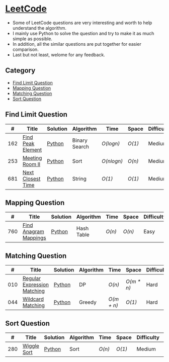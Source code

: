# [LeetCode](https://leetcode.com/problemset/algorithms/)
- Some of LeetCode questions are very interesting and worth to help understand the algorithm.
- I mainly use Python to solve the question and try to make it as much simple as possible.
- In addition, all the similar questions are put together for easier comparison.
- Last but not least, welome for any feedback.

## Category
* [Find Limit Question](https://github.com/codingyen/LeetCode/blob/master/README.md#limit-question)
* [Mapping Question](https://github.com/codingyen/LeetCode#mapping-question)
* [Matching Question](https://github.com/codingyen/LeetCode#matching-question)
* [Sort Question](https://github.com/codingyen/LeetCode#sort-question)

## Find Limit Question

|  #  | Title | Solution | Algorithm | Time | Space | Difficulty | Note | 
|-----|-------|----------|-----------|------|-------|------------|------|
162| [Find Peak Element](https://leetcode.com/problems/find-peak-element/) | [Python](https://github.com/codingyen/LeetCode/blob/master/Python/162_find_peak_element.py) | Binary Search | _O(logn)_ | _O(1)_ | Medium |
253| [Meeting Room II](https://leetcode.com/problems/meeting-rooms-ii/) | [Python](https://github.com/codingyen/LeetCode/blob/master/Python/253_meeting_room_ii.py) | Sort | _O(nlogn)_ | _O(n)_ | Medium |
681| [Next Closest Time](https://leetcode.com/problems/next-closest-time/) | [Python](https://github.com/codingyen/LeetCode/blob/master/Python/681_next_closest_time.py) | String | _O(1)_ | _O(1)_ | Medium |

## Mapping Question

|  #  | Title | Solution | Algorithm | Time | Space | Difficulty | Note | 
|-----|-------|----------|-----------|------|-------|------------|------|
760| [Find Anagram Mappings](https://leetcode.com/problems/find-anagram-mappings/) | [Python](https://github.com/codingyen/LeetCode/blob/master/Python/760_find_anagram_mappings.py) | Hash Table | _O(n)_ | _O(n)_ | Easy |

## Matching Question

|  #  | Title | Solution | Algorithm | Time | Space | Difficulty | Note | 
|-----|-------|----------|-----------|------|-------|------------|------|
010| [Regular Expression Matching](https://leetcode.com/problems/regular-expression-matching/) | [Python](https://github.com/codingyen/LeetCode/blob/master/Python/010_regular_expression_matching.py) | DP | _O(n)_ | _O(m * n)_ | Hard |
044| [Wildcard Matching](https://leetcode.com/problems/wildcard-matching/) | [Python](https://github.com/codingyen/LeetCode/blob/master/Python/044_wildcard_matching.py) | Greedy | _O(m + n)_ | _O(1)_ | Hard | Tricky |

## Sort Question

|  #  | Title | Solution | Algorithm | Time | Space | Difficulty | Note | 
|-----|-------|----------|-----------|------|-------|------------|------|
280| [Wiggle Sort](https://leetcode.com/problems/wiggle-sort/) | [Python](https://github.com/codingyen/LeetCode/blob/master/Python/280_wiggle_sort.py) | Sort | _O(n)_ | _O(1)_ | Medium |
